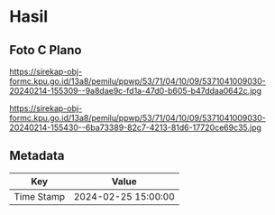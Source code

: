 # Hasil

## Foto C Plano

https://sirekap-obj-formc.kpu.go.id/13a8/pemilu/ppwp/53/71/04/10/09/5371041009030-20240214-155309--9a8dae9c-fd1a-47d0-b605-b47ddaa0642c.jpg

https://sirekap-obj-formc.kpu.go.id/13a8/pemilu/ppwp/53/71/04/10/09/5371041009030-20240214-155430--6ba73389-82c7-4213-81d6-17720ce69c35.jpg


## Metadata

| Key        | Value               |
| ---------- | ------------------- |
| Time Stamp | 2024-02-25 15:00:00 |



